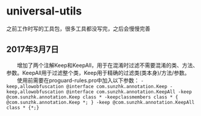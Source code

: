 # universal-utils
之前工作时写的工具包，很多工具都没写完，之后会慢慢完善

## 2017年3月7日
　　增加了两个注解Keep和KeepAll，用于在混淆时过滤不需要混淆的类、方法、参数。KeepAll用于过滤整个类，Keep用于精确的过滤类(类本身)/方法/参数。  
　　使用前需要在proguard-rules.pro中加入以下参数：
`-keep,allowobfuscation @interface com.sunzhk.annotation.Keep
-keep,allowobfuscation @interface com.sunzhk.annotation.KeepAll
-keep @com.sunzhk.annotation.Keep class *
-keepclassmembers class * {
    @com.sunzhk.annotation.Keep *;
}
-keep @com.sunzhk.annotation.KeepAll class * {*;}`
